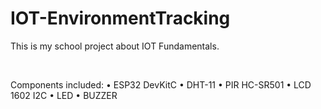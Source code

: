 # IOT-EnvironmentTracking
This is my school project about IOT Fundamentals.

<br>

Components included:
• ESP32 DevKitC
• DHT-11
• PIR HC-SR501
• LCD 1602 I2C
• LED
• BUZZER
